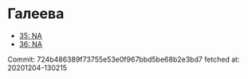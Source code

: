 # Галеева
- [35: NA](35.md)
- [36: NA](36.md)

Commit: 724b486389f73755e53e0f967bbd5be68b2e3bd7
 fetched at: 20201204-130215
